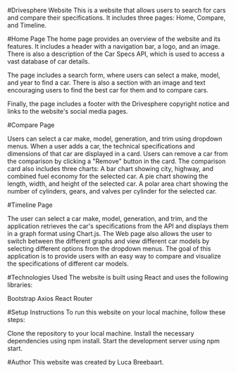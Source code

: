 #Drivesphere Website
This is a website that allows users to search for cars and compare their specifications. It includes three pages: Home, Compare, and Timeline.

#Home Page
The home page provides an overview of the website and its features. It includes a header with a navigation bar, a logo, and an image. There is also a description of the Car Specs API, which is used to access a vast database of car details.

The page includes a search form, where users can select a make, model, and year to find a car. There is also a section with an image and text encouraging users to find the best car for them and to compare cars.

Finally, the page includes a footer with the Drivesphere copyright notice and links to the website's social media pages.

#Compare Page

Users can select a car make, model, generation, and trim using dropdown menus.
When a user adds a car, the technical specifications and dimensions of that car are displayed in a card.
Users can remove a car from the comparison by clicking a "Remove" button in the card.
The comparison card also includes three charts:
A bar chart showing city, highway, and combined fuel economy for the selected car.
A pie chart showing the length, width, and height of the selected car.
A polar area chart showing the number of cylinders, gears, and valves per cylinder for the selected car.

#Timeline Page

The user can select a car make, model, generation, and trim, and the application retrieves the car's specifications from the API and displays them in a graph format using Chart.js. The Web page also allows the user to switch between the different graphs and view different car models by selecting different options from the dropdown menus. The goal of this application is to provide users with an easy way to compare and visualize the specifications of different car models.

#Technologies Used
The website is built using React and uses the following libraries:

Bootstrap
Axios
React Router

#Setup Instructions
To run this website on your local machine, follow these steps:

Clone the repository to your local machine.
Install the necessary dependencies using npm install.
Start the development server using npm start.

#Author
This website was created by Luca Breebaart.


